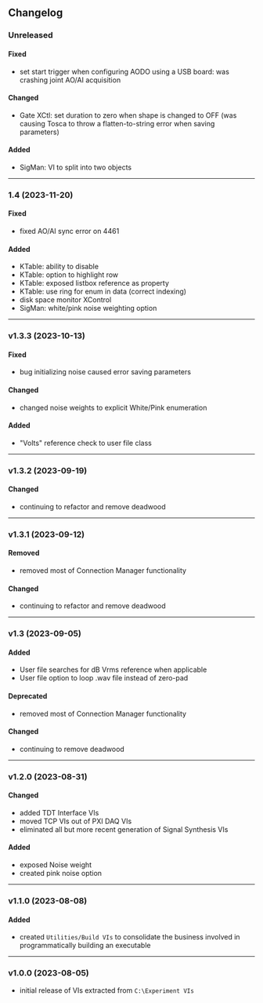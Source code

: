 ## Changelog

### Unreleased
#### Fixed
- set start trigger when configuring AODO using a USB board: was crashing joint AO/AI acquisition
#### Changed
- Gate XCtl: set duration to zero when shape is changed to OFF (was causing Tosca to throw a flatten-to-string error when saving parameters)

#### Added
- SigMan: VI to split into two objects

---

### 1.4 (2023-11-20)

#### Fixed
- fixed AO/AI sync error on 4461
#### Added
- KTable: ability to disable
- KTable: option to highlight row
- KTable: exposed listbox reference as property
- KTable: use ring for enum in data (correct indexing)
- disk space monitor XControl
- SigMan: white/pink noise weighting option

---

### v1.3.3 (2023-10-13)
#### Fixed

- bug initializing noise caused error saving parameters

#### Changed

- changed noise weights to explicit White/Pink enumeration

#### Added
- "Volts" reference check to user file class

---

### v1.3.2 (2023-09-19)

#### Changed
- continuing to refactor and remove deadwood

---

### v1.3.1 (2023-09-12)

#### Removed
- removed most of Connection Manager functionality

#### Changed
- continuing to refactor and remove deadwood

---

### v1.3 (2023-09-05)

#### Added
- User file searches for dB Vrms reference when applicable
- User file option to loop .wav file instead of zero-pad

#### Deprecated
- removed most of Connection Manager functionality

#### Changed
- continuing to remove deadwood

---

### v1.2.0 (2023-08-31)

#### Changed
- added TDT Interface VIs
- moved TCP VIs out of PXI DAQ VIs
- eliminated all but more recent generation of Signal Synthesis VIs

#### Added
- exposed Noise weight
- created pink noise option

---

### v1.1.0 (2023-08-08)
  
#### Added
- created `Utilities/Build VIs` to consolidate the business involved in programmatically building an executable
  
---

### v1.0.0 (2023-08-05)
  
- initial release of VIs extracted from `C:\Experiment VIs`


